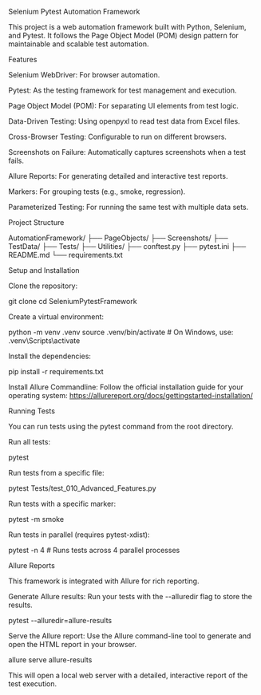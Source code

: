 Selenium Pytest Automation Framework

This project is a web automation framework built with Python, Selenium, and Pytest. It follows the Page Object Model (POM) design pattern for maintainable and scalable test automation.

Features

Selenium WebDriver: For browser automation.

Pytest: As the testing framework for test management and execution.

Page Object Model (POM): For separating UI elements from test logic.

Data-Driven Testing: Using openpyxl to read test data from Excel files.

Cross-Browser Testing: Configurable to run on different browsers.

Screenshots on Failure: Automatically captures screenshots when a test fails.

Allure Reports: For generating detailed and interactive test reports.

Markers: For grouping tests (e.g., smoke, regression).

Parameterized Testing: For running the same test with multiple data sets.

Project Structure

AutomationFramework/
├── PageObjects/
├── Screenshots/
├── TestData/
├── Tests/
├── Utilities/
├── conftest.py
├── pytest.ini
├── README.md
└── requirements.txt


Setup and Installation

Clone the repository:

git clone <your-repository-url>
cd SeleniumPytestFramework


Create a virtual environment:

python -m venv .venv
source .venv/bin/activate  # On Windows, use: .venv\Scripts\activate


Install the dependencies:

pip install -r requirements.txt


Install Allure Commandline:
Follow the official installation guide for your operating system: https://allurereport.org/docs/gettingstarted-installation/

Running Tests

You can run tests using the pytest command from the root directory.

Run all tests:

pytest


Run tests from a specific file:

pytest Tests/test_010_Advanced_Features.py


Run tests with a specific marker:

pytest -m smoke


Run tests in parallel (requires pytest-xdist):

pytest -n 4  # Runs tests across 4 parallel processes


Allure Reports

This framework is integrated with Allure for rich reporting.

Generate Allure results:
Run your tests with the --alluredir flag to store the results.

pytest --alluredir=allure-results


Serve the Allure report:
Use the Allure command-line tool to generate and open the HTML report in your browser.

allure serve allure-results


This will open a local web server with a detailed, interactive report of the test execution.